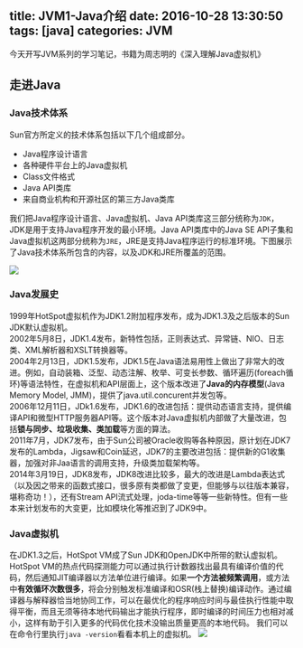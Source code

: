 title: JVM1-Java介绍
date: 2016-10-28 13:30:50
tags: [java]
categories: JVM
---

今天开写JVM系列的学习笔记，书籍为周志明的《深入理解Java虚拟机》

## 走进Java
### Java技术体系
Sun官方所定义的技术体系包括以下几个组成部分。
* Java程序设计语言
* 各种硬件平台上的Java虚拟机
* Class文件格式
* Java API类库
* 来自商业机构和开源社区的第三方Java类库		

我们把Java程序设计语言、Java虚拟机、Java API类库这三部分统称为`JDK`，JDK是用于支持Java程序开发的最小环境。Java API类库中的Java SE API子集和Java虚拟机这两部分统称为`JRE`，JRE是支持Java程序运行的标准环境。下图展示了Java技术体系所包含的内容，以及JDK和JRE所覆盖的范围。


<!--more-->
![](http://7xs4nh.com1.z0.glb.clouddn.com/801753-20150921165309834-1573432020.png)

### Java发展史
1999年HotSpot虚拟机作为JDK1.2附加程序发布，成为JDK1.3及之后版本的Sun JDK默认虚拟机。		
2002年5月8日，JDK1.4发布，新特性包括，正则表达式、异常链、NIO、日志类、XML解析器和XSLT转换器等。		
2004年2月13日，JDK1.5发布，JDK1.5在Java语法易用性上做出了非常大的改进。例如，自动装箱、泛型、动态注解、枚举、可变长参数、循环遍历(foreach循环)等语法特性，在虚拟机和API层面上，这个版本改进了**Java的内存模型**(Java Memory Model, JMM)，提供了java.util.concurent并发包等。		
2006年12月11日，JDk1.6发布，JDK1.6的改进包括：提供动态语言支持，提供编译API和微型HTTP服务器API等。这个版本对Java虚拟机内部做了大量改进，包括**锁与同步、垃圾收集、类加载**等方面的算法。		
2011年7月，JDK7发布，由于Sun公司被Oracle收购等各种原因，原计划在JDK7发布的Lambda，Jigsaw和Coin延迟，JDK7的主要改进包括：提供新的G1收集器，加强对非Jaa语言的调用支持，升级类加载架构等。		
2014年3月19日，JDK8发布，JDK8改进比较多，最大的改进是Lambda表达式（以及因之带来的函数式接口，很多原有类都做了变更，但能够与以往版本兼容，堪称奇功！），还有Stream API流式处理，joda-time等等一些新特性。但有一些本来计划发布的大变更，比如模块化等推迟到了JDK9中。		


### Java虚拟机

在JDK1.3之后，HotSpot VM成了Sun JDK和OpenJDK中所带的默认虚拟机。HotSpot VM的热点代码探测能力可以通过执行计数器找出最具有编译价值的代码，然后通知JIT编译器以方法单位进行编译。如果**一个方法被频繁调用**，或方法中**有效循环次数很多**，将会分别触发标准编译和OSR(栈上替换)编译动作。通过编译器与解释器恰当地协同工作，可以在最优化的程序响应时间与最佳执行性能中取得平衡，而且无须等待本地代码输出才能执行程序，即时编译的时间压力也相对减小，这样有助于引入更多的代码优化技术没输出质量更高的本地代码。
我们可以在命令行里执行`java -version`看看本机上的虚拟机。
![](http://7xs4nh.com1.z0.glb.clouddn.com/QQ20161028-0.png)
